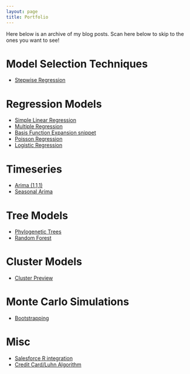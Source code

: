 ```yaml
---
layout: page
title: Portfolio
---
```

Here below is an archive of my blog posts. 
Scan here below to skip to the ones you want to see!

# Model Selection Techniques
- [Stepwise Regression](https://tykiww.github.io/2018-03-20-Stepwise-CVD/)

# Regression Models
- [Simple Linear Regression](https://tykiww.github.io/2017-10-20-SLR-Plotly/)
- [Multiple Regression](https://tykiww.github.io/2017-12-20-regression-multiple/)
- [Basis Function Expansion snippet](https://tykiww.github.io/2018-02-05-BFE/)
- [Poisson Regression](https://tykiww.github.io/2018-03-05-Poisson-Dates/)
- [Logistic Regression](https://tykiww.github.io/2018-03-20-Stepwise-CVD/)

# Timeseries
- [Arima (1,1,1)](https://tykiww.github.io/2017-10-05-fitting-an-arima111/)
- [Seasonal Arima](https://tykiww.github.io/2017-11-05-fitting-a-seasonal-arima/)

# Tree Models
- [Phylogenetic Trees](https://tykiww.github.io/2017-12-05-phylogenetic-trees/)
- [Random Forest](https://tykiww.github.io/2017-11-20-rf-model/)

# Cluster Models
- [Cluster Preview](https://tykiww.github.io/2018-02-20-cluster-zip-soccer/)

# Monte Carlo Simulations
- [Bootstrapping](https://tykiww.github.io/2018-01-20-MC-bootstrap/)

# Misc
- [Salesforce R integration](https://tykiww.github.io/404.html)
- [Credit Card/Luhn Algorithm](https://tykiww.github.io/2018-01-05-luhn-with-rvest/)

